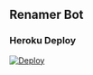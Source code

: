 ## Renamer Bot


### Heroku Deploy

[![Deploy](https://www.herokucdn.com/deploy/button.svg)](https://heroku.com/deploy?)

